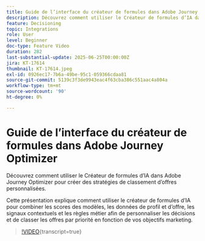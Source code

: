 ```yaml
---
title: Guide de l’interface du créateur de formules dans Adobe Journey Optimizer
description: Découvrez comment utiliser le Créateur de formules d’IA dans Adobe Journey Optimizer pour créer des stratégies de classement d’offres personnalisées.
feature: Decisioning
topic: Integrations
role: User
level: Beginner
doc-type: Feature Video
duration: 282
last-substantial-update: 2025-06-25T00:00:00Z
jira: KT-17614
thumbnail: KT-17614.jpeg
exl-id: 0926ec17-7b6a-49be-95c1-059366cdaa81
source-git-commit: 5139c3f3de9943eac4f63cba386c551aac4a804a
workflow-type: tm+mt
source-wordcount: '90'
ht-degree: 0%

---
```


# Guide de l’interface du créateur de formules dans Adobe Journey Optimizer

Découvrez comment utiliser le Créateur de formules d’IA dans Adobe Journey Optimizer pour créer des stratégies de classement d’offres personnalisées.

Cette présentation explique comment utiliser le créateur de formules d’IA pour combiner les scores des modèles, les données de profil et d’offre, les signaux contextuels et les règles métier afin de personnaliser les décisions et de classer les offres par priorité en fonction de vos objectifs marketing.

>[!VIDEO](https://video.tv.adobe.com/v/3464446/?learn=on&enablevpops){transcript=true}
